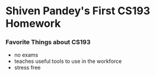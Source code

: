 # Shiven Pandey's First CS193 Homework

### Favorite Things about CS193
- no exams
- teaches useful tools to use in the workforce
- stress free
